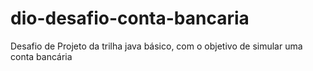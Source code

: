 # dio-desafio-conta-bancaria
Desafio de Projeto da trilha java básico, com o objetivo de simular uma conta bancária
